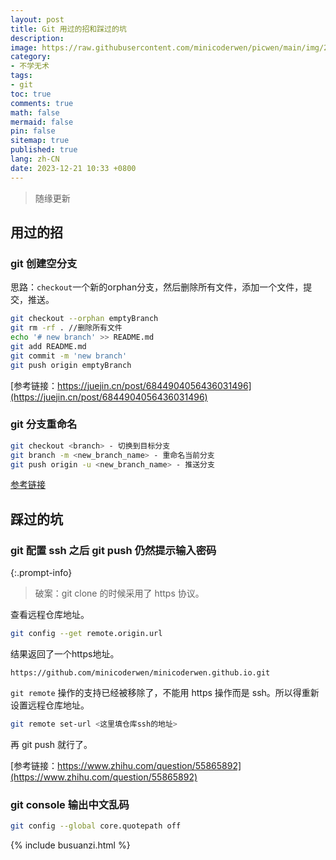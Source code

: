 ```yaml
---
layout: post
title: Git 用过的招和踩过的坑
description:
image: https://raw.githubusercontent.com/minicoderwen/picwen/main/img/2023-10-05-1696543005.jpg
category:
- 不学无术
tags:
- git
toc: true
comments: true
math: false
mermaid: false
pin: false
sitemap: true
published: true
lang: zh-CN
date: 2023-12-21 10:33 +0800
---
```

> 随缘更新

## 用过的招

### git 创建空分支

思路：`checkout`一个新的orphan分支，然后删除所有文件，添加一个文件，提交，推送。

```bash
git checkout --orphan emptyBranch
git rm -rf . //删除所有文件
echo '# new branch' >> README.md
git add README.md
git commit -m 'new branch'
git push origin emptyBranch
```

[参考链接：https://juejin.cn/post/6844904056436031496](https://juejin.cn/post/6844904056436031496)

### git 分支重命名

```bash
git checkout <branch> - 切换到目标分支
git branch -m <new_branch_name> - 重命名当前分支
git push origin -u <new_branch_name> - 推送分支
```

[参考链接](https://blog.csdn.net/Wustfish/article/details/131411472)

## 踩过的坑

### git 配置 ssh 之后 git push 仍然提示输入密码

{:.prompt-info}

> 破案：git clone 的时候采用了 https 协议。

查看远程仓库地址。

```bash
git config --get remote.origin.url
```

结果返回了一个https地址。

```text
https://github.com/minicoderwen/minicoderwen.github.io.git
```

`git remote` 操作的支持已经被移除了，不能用 https 操作而是 ssh。所以得重新设置远程仓库地址。

```bash
git remote set-url <这里填仓库ssh的地址>
```

再 git push 就行了。

[参考链接：https://www.zhihu.com/question/55865892](https://www.zhihu.com/question/55865892)

### git console 输出中文乱码

```bash
git config --global core.quotepath off
```

{% include busuanzi.html %}

